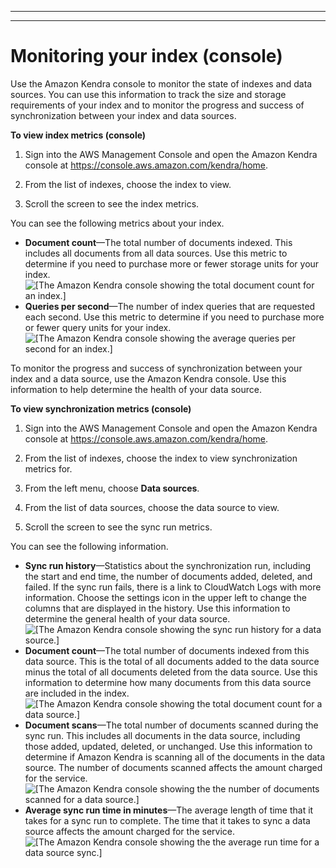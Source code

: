--------

--------

# Monitoring your index \(console\)<a name="monitoring-runsync"></a>

Use the Amazon Kendra console to monitor the state of indexes and data sources\. You can use this information to track the size and storage requirements of your index and to monitor the progress and success of synchronization between your index and data sources\.



**To view index metrics \(console\)**

1. Sign into the AWS Management Console and open the Amazon Kendra console at [https://console\.aws\.amazon\.com/kendra/home](https://console.aws.amazon.com/kendra/home)\.

1. From the list of indexes, choose the index to view\.

1. Scroll the screen to see the index metrics\.

You can see the following metrics about your index\.
+ **Document count**—The total number of documents indexed\. This includes all documents from all data sources\. Use this metric to determine if you need to purchase more or fewer storage units for your index\.  
![\[The Amazon Kendra console showing the total document count for an index.\]](http://docs.aws.amazon.com/kendra/latest/dg/images/IndexDocumentCount.png)
+ **Queries per second**—The number of index queries that are requested each second\. Use this metric to determine if you need to purchase more or fewer query units for your index\.  
![\[The Amazon Kendra console showing the average queries per second for an index.\]](http://docs.aws.amazon.com/kendra/latest/dg/images/IndexQueriesPerSecond.png)

To monitor the progress and success of synchronization between your index and a data source, use the Amazon Kendra console\. Use this information to help determine the health of your data source\.

**To view synchronization metrics \(console\)**

1. Sign into the AWS Management Console and open the Amazon Kendra console at [https://console\.aws\.amazon\.com/kendra/home](https://console.aws.amazon.com/kendra/home)\.

1. From the list of indexes, choose the index to view synchronization metrics for\.

1. From the left menu, choose **Data sources**\.

1. From the list of data sources, choose the data source to view\.

1. Scroll the screen to see the sync run metrics\.

You can see the following information\.
+ **Sync run history**—Statistics about the synchronization run, including the start and end time, the number of documents added, deleted, and failed\. If the sync run fails, there is a link to CloudWatch Logs with more information\. Choose the settings icon in the upper left to change the columns that are displayed in the history\. Use this information to determine the general health of your data source\.  
![\[The Amazon Kendra console showing the sync run history for a data source.\]](http://docs.aws.amazon.com/kendra/latest/dg/images/SyncRunHistory.png)
+ **Document count**—The total number of documents indexed from this data source\. This is the total of all documents added to the data source minus the total of all documents deleted from the data source\. Use this information to determine how many documents from this data source are included in the index\.  
![\[The Amazon Kendra console showing the total document count for a data source.\]](http://docs.aws.amazon.com/kendra/latest/dg/images/DocumentCount.png)
+ **Document scans**—The total number of documents scanned during the sync run\. This includes all documents in the data source, including those added, updated, deleted, or unchanged\. Use this information to determine if Amazon Kendra is scanning all of the documents in the data source\. The number of documents scanned affects the amount charged for the service\.  
![\[The Amazon Kendra console showing the the number of documents scanned for a data source.\]](http://docs.aws.amazon.com/kendra/latest/dg/images/DocumentScans.png)
+ **Average sync run time in minutes**—The average length of time that it takes for a sync run to complete\. The time that it takes to sync a data source affects the amount charged for the service\.  
![\[The Amazon Kendra console showing the the average run time for a data source sync.\]](http://docs.aws.amazon.com/kendra/latest/dg/images/AverageRunTime.png)